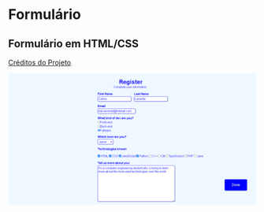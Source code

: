 # Formulário
## Formulário em HTML/CSS

<p>
  <a href="https://youtu.be/wwqOJ2o84S4"target="_blank">Créditos do Projeto</a>
</p>
<div>
  <a href="https://github.com/Carlosedu2001/formulario/blob/main/print-do-projeto.png"target="_blank"><img src="https://github.com/Carlosedu2001/formulario/blob/main/print-do-projeto.png"target="_blank"></a>
</div>

